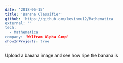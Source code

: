 ```yaml
---
date: '2018-06-15'
title: 'Banana Classifier'
github: 'https://github.com/kevinxu12/Mathematica
external: ''
tech:
  - Mathematica
company: 'Wolfram Alpha Camp'
showInProjects: true
---
```


Upload a banana image and see how ripe the banana is
